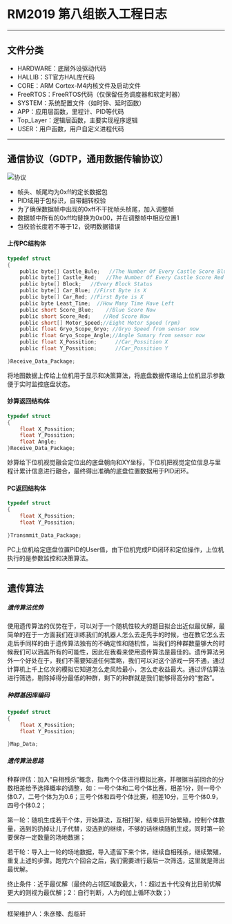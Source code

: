 ﻿# RM2019 第八组嵌入工程日志

***

 ## 文件分类
  + HARDWARE：底层外设驱动代码
  + HALLIB：ST官方HAL库代码
  + CORE：ARM Cortex-M4内核文件及启动文件
  + FreeRTOS：FreeRTOS代码（仅保留任务调度器和软定时器）
  + SYSTEM：系统配置文件（如时钟、延时函数）
  + APP：应用层函数，里程计、PID等代码
  + Top_Layer：逻辑层函数，主要实现程序逻辑
  + USER：用户函数，用户自定义进程代码

***

 ## 通信协议（GDTP，通用数据传输协议）
 ![协议](https://upload.cc/i1/2019/08/10/8q7ofS.jpg "通信协议")
  + 帧头、帧尾均为0xff的定长数据包
  + PID域用于包标识，自带翻转校验
  + 为了确保数据帧中出现的0xff不干扰帧头桢尾，加入调整帧
  + 数据帧中所有的0xff均替换为0x00，并在调整帧中相应位置1
  + 包校验长度若不等于12，说明数据错误

#### 上传PC结构体
```c
typedef struct
{
	public byte[] Castle_Bule;   //The Number Of Every Castle Score Blue Side
	public byte[] Castle_Red;   //The Number Of Every Castle Score Red Side
	public byte[] Block;   //Every Block Status
	public byte[] Car_Blue; //First Byte is X
	public byte[] Car_Red; //First Byte is X 
	public byte Least_Time;  //How Many Time Have Left
	public short Score_Blue;    //Blue Score Now
	public short Score_Red;    //Red Score Now
	public short[] Motor_Speed;//Eight Motor Speed (rpm)
	public float Gryo_Scope_Gryo; //Gryo Speed from sensor now
	public float Gryo_Scope_Angle;//Angle Sumary from sensor now
	public float X_Possition;      //Car_Possition X
	public float Y_Possition;      //Car_Possition Y
	
}Receive_Data_Package;
```
将地图数据上传给上位机用于显示和决策算法，将底盘数据传递给上位机显示参数便于实时监控底盘状态。
#### 妙算返回结构体
```c
typedef struct
{
	float X_Possition;
	float Y_Possition;
	float Angle;
}Receive_Data_Package;
```
妙算给下位机视觉融合定位出的底盘朝向和XY坐标，下位机把视觉定位信息与里程计累计信息进行融合，最终得出准确的底盘位置数据用于PID闭环。
#### PC返回结构体
```c
typedef struct
{
	float X_Possition;
	float Y_Possition;
	
}Transmmit_Data_Package;
```
PC上位机给定底盘位置PID的User值，由下位机完成PID闭环和定位操作，上位机执行的是参数监控和决策算法。
***

## 遗传算法
##### 遗传算法优势
使用遗传算法的优势在于，可以对于一个随机性较大的题目拟合出近似最优解，最简单的在于一方面我们在训练我们的机器人怎么去走先手的时候，也在教它怎么去走后手同样的由于遗传算法独有的不确定性和随机性，当我们的种群数量够大的时候我们可以涵盖所有的可能性，因此在我看来使用遗传算法是最佳的。遗传算法另外一个好处在于，我们不需要知道任何策略，我们可以对这个游戏一窍不通，通过计算机上千上亿次的模拟它知道怎么走风险最小，怎么走收益最大。通过评估算法进行筛选，剔除掉得分最低的种群，剩下的种群就是我们能够得高分的“套路”。
##### 种群基因库编码
```c
typedef struct
{
	float X_Possition;
	float Y_Possition;
	
}Map_Data;
```
##### 遗传算法思路
种群评估：加入“自相残杀”概念，指两个个体进行模拟比赛，并根据当前回合的分数相差给予选择概率的调整，如：一号个体和二号个体比赛，相差1分，则一号个体0.7，二号个体为为0.6；三号个体和四号个体比赛，相差10分，三号个体0.9，四号个体0.2；

第一轮：随机生成若干个体，开始算法，互相打架，结束后开始繁殖，控制个体数量，选到的扔掉让儿子代替，没选到的继续，不够的话继续随机生成，同时第一轮要保存一定数量的场地数据；

若干轮：导入上一轮的场地数据，导入遗留下来个体，继续自相残杀，继续繁殖，重复上述的步骤。跑完六个回合之后，我们需要进行最后一次筛选，这里就是筛出最优解。

终止条件：近乎最优解（最终的占领区域数最大，1：超过五十代没有比目前优解更大的则视为最优解；2：自行判断，人为的加上循环次数；）

***

框架维护人：朱彦臻、彪临轩




